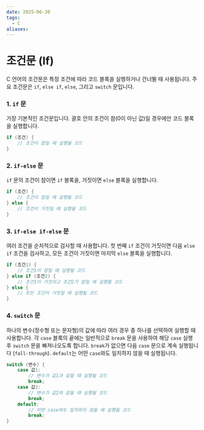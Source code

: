 ```yaml
---
date: 2025-06-30
tags:
  - C
aliases:
---
```


# 조건문 (If)

C 언어의 조건문은 특정 조건에 따라 코드 블록을 실행하거나 건너뛸 때 사용됩니다. 주요 조건문은 `if`, `else if`, `else`, 그리고 `switch` 문입니다.

### 1. `if` 문
가장 기본적인 조건문입니다. 괄호 안의 조건이 참(0이 아닌 값)일 경우에만 코드 블록을 실행합니다.

```c
if (조건) {
    // 조건이 참일 때 실행될 코드
}
```

### 2. `if-else` 문
`if` 문의 조건이 참이면 `if` 블록을, 거짓이면 `else` 블록을 실행합니다.

```c
if (조건) {
    // 조건이 참일 때 실행될 코드
} else {
    // 조건이 거짓일 때 실행될 코드
}
```

### 3. `if-else if-else` 문
여러 조건을 순차적으로 검사할 때 사용합니다. 첫 번째 `if` 조건이 거짓이면 다음 `else if` 조건을 검사하고, 모든 조건이 거짓이면 마지막 `else` 블록을 실행합니다.

```c
if (조건1) {
    // 조건1이 참일 때 실행될 코드
} else if (조건2) {
    // 조건1이 거짓이고 조건2가 참일 때 실행될 코드
} else {
    // 모든 조건이 거짓일 때 실행될 코드
}
```

### 4. `switch` 문
하나의 변수(정수형 또는 문자형)의 값에 따라 여러 경우 중 하나를 선택하여 실행할 때 사용합니다. 각 `case` 블록의 끝에는 일반적으로 `break` 문을 사용하여 해당 `case` 실행 후 `switch` 문을 빠져나오도록 합니다. `break`가 없으면 다음 `case` 문으로 계속 실행됩니다 (`fall-through`). `default`는 어떤 `case`와도 일치하지 않을 때 실행됩니다.

```c
switch (변수) {
    case 값1:
        // 변수가 값1과 같을 때 실행될 코드
        break;
    case 값2:
        // 변수가 값2와 같을 때 실행될 코드
        break;
    default:
        // 어떤 case와도 일치하지 않을 때 실행될 코드
        break;
}
```